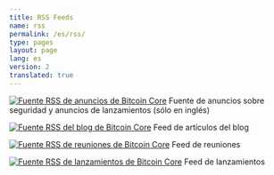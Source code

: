 ```yaml
---
title: RSS Feeds
name: rss
permalink: /es/rss/
type: pages
layout: page
lang: es
version: 2
translated: true
---
```

<p>
<a href="/en/announcements.xml" title="Fuente RSS de anuncios de Bitcoin Core"><img src="/assets/images/rss-24x24.png" alt="Fuente RSS de anuncios de Bitcoin Core"></a>
Fuente de anuncios sobre seguridad y anuncios de lanzamientos (sólo en inglés)
</p>
<p>
<a href="/{{ page.lang }}/rss.xml" title="Fuente RSS del blog de Bitcoin Core"><img src="/assets/images/rss-24x24.png" alt="Fuente RSS del blog de Bitcoin Core"></a>
Feed de artículos del blog
</p>
<p>
<a href="/{{ page.lang }}/meetingrss.xml" title="Fuente RSS de reuniones de Bitcoin Core"><img src="/assets/images/rss-24x24.png" alt="Fuente RSS de reuniones de Bitcoin Core"></a>
Feed de reuniones
</p>
<p>
<a href="/{{ page.lang }}/releasesrss.xml" title="Fuente RSS de lanzamientos de Bitcoin Core"><img src="/assets/images/rss-24x24.png" alt="Fuente RSS de lanzamientos de Bitcoin Core"></a>
Feed de lanzamientos
</p>
